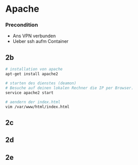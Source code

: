 # Apache

### Precondition
* Ans VPN verbunden
* Ueber ssh aufm Container

## 2b
```bash
# installation von apache
apt-get install apache2

# starten des dienstes (deamon)
# Besuche auf deinen lokalen Rechner die IP per Browser.
service apache2 start

# aendern der index.html
vim /var/www/html/index.html
```

## 2c

## 2d

## 2e
